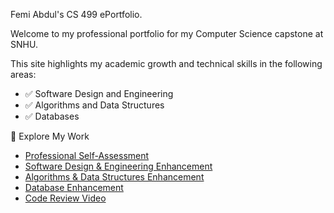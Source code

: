 Femi Abdul's CS 499 ePortfolio.

Welcome to my professional portfolio for my Computer Science capstone at SNHU.

This site highlights my academic growth and technical skills in the following areas:

- ✅ Software Design and Engineering
- ✅ Algorithms and Data Structures
- ✅ Databases

 🔗 Explore My Work

- [Professional Self-Assessment](self-assessment.md)
- [Software Design & Engineering Enhancement](https://github.com/FemiAbdul2002/CS-499/blob/main/Enhancement-1/Narrative/narrative.md)
- [Algorithms & Data Structures Enhancement](Enhancement-2/narrative.md)
- [Database Enhancement](https://github.com/FemiAbdul2002/CS-499/blob/main/Enhancement-3/Narrative/narrative.md)
- [Code Review Video](https://youtu.be/azp1a260fQg)
